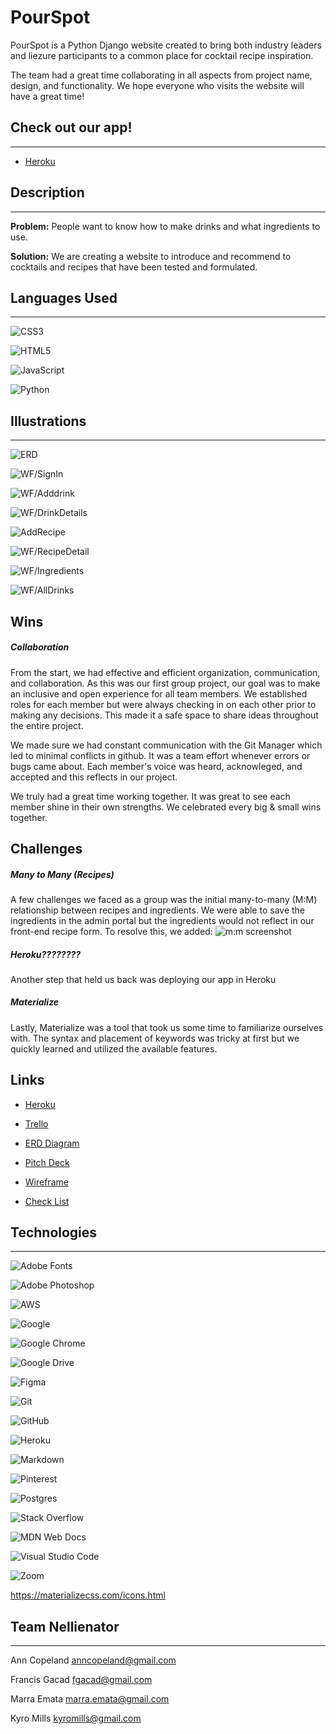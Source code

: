 # PourSpot

PourSpot is a Python Django website created to bring both industry leaders and liezure participants to a common place for cocktail recipe inspiration.  

The team had a great time collaborating in all aspects from project name, design, and functionality.  We hope everyone who visits the website will have a great time! 

## Check out our app!
______________________________
*   [Heroku](https://www.pourspot.us/)

## Description
___________________________
**Problem:**
People want to know how to make drinks and what ingredients to use.

**Solution:** 
We are creating a website to introduce and recommend to cocktails and recipes that have been tested and formulated.


## Languages Used
______________________________
![CSS3](https://img.shields.io/badge/css3-%231572B6.svg?style=for-the-badge&logo=css3&logoColor=white)

![HTML5](https://img.shields.io/badge/html5-%23E34F26.svg?style=for-the-badge&logo=html5&logoColor=white)

![JavaScript](https://img.shields.io/badge/javascript-%23323330.svg?style=for-the-badge&logo=javascript&logoColor=%23F7DF1E)

![Python](https://img.shields.io/badge/python-3670A0?style=for-the-badge&logo=python&logoColor=ffdd54)


## Illustrations
______________________________
![ERD](https://trello.com/1/cards/6326422c77a68f001e352c2b/attachments/632797103aa80101ded949f1/previews/632797113aa80101ded94a82/download/Screen_Shot_2022-09-18_at_3.09.14_PM.png)

![WF/SignIn](https://i.imgur.com/YcRiGAO.png)

![WF/Adddrink](https://i.imgur.com/gUtMiOn.png)

![WF/DrinkDetails](https://i.imgur.com/FXzPXej.png)

![AddRecipe](https://i.imgur.com/ZZpY84k.png)

![WF/RecipeDetail](https://i.imgur.com/qBSbttJ.png)

![WF/Ingredients](https://i.imgur.com/pgwiOYw.png)

![WF/AllDrinks](https://i.imgur.com/AF0tDeo.png)

## Wins

##### *Collaboration*
From the start, we had effective and efficient organization, communication, and collaboration. As this was our first group project, our goal was to make an inclusive and open experience for all team members. We established roles for each member but were always checking in on each other prior to making any decisions. This made it a safe space to share ideas throughout the entire project.

We made sure we had constant communication with the Git Manager which led to minimal conflicts in github. It was a team effort whenever errors or bugs came about. Each member's voice was heard, acknowleged, and accepted and this reflects in our project. 

We truly had a great time working together. It was great to see each member shine in their own strengths. We celebrated every big & small wins together. 



## Challenges

##### *Many to Many (Recipes)*
A few challenges we faced as a group was the initial many-to-many (M:M) relationship between recipes and ingredients. We were able to save the ingredients in the admin portal but the ingredients would not reflect in our front-end recipe form. To resolve this, we added:
![m:m screenshot](https://i.imgur.com/Wh56UMH.png)

##### *Heroku????????*
Another step that held us back was deploying our app in Heroku

##### *Materialize*
Lastly, Materialize was a tool that took us some time to familiarize ourselves with. The syntax and placement of keywords was tricky at first but we quickly learned and utilized the available features.

## Links
*   [Heroku](https://www.pourspot.us/)

*   [Trello](https://trello.com/b/VkS0USDu/p3-project-pourspot)

*   [ERD Diagram](https://lucid.app/lucidchart/8135f306-2570-4628-a7a0-da86782e35ae/edit?invitationId=inv_5083b573-dc80-4f30-9180-2f22504adeaf&page=0_0#)
*   [Pitch Deck](https://docs.google.com/presentation/d/1xaDEJKkpP1mqdn74-1cp61Uyx4uKTkhit8dectRA4UQ/edit#slide=id.g11a15d11d10_0_8)
*   [Wireframe](https://www.figma.com/file/qIcEH8yV7f6ajPna4qIr3a/PourSpot?node-id=0%3A1)
*   [Check List](https://docs.google.com/spreadsheets/d/1Tu3kPAVTjGB5EoAeHTnPjEShTtouLuK7bOjuKoOJmiw/edit?usp=sharing)

## Technologies
______________________________
![Adobe Fonts](https://img.shields.io/badge/Adobe%20Fonts-000B1D.svg?style=for-the-badge&logo=Adobe%20Fonts&logoColor=white)

![Adobe Photoshop](https://img.shields.io/badge/adobe%20photoshop-%2331A8FF.svg?style=for-the-badge&logo=adobe%20photoshop&logoColor=white)

![AWS](https://img.shields.io/badge/AWS-%23FF9900.svg?style=for-the-badge&logo=amazon-aws&logoColor=white)

![Google](https://img.shields.io/badge/google-4285F4?style=for-the-badge&logo=google&logoColor=white)

![Google Chrome](https://img.shields.io/badge/Google%20Chrome-4285F4?style=for-the-badge&logo=GoogleChrome&logoColor=white)

![Google Drive](https://img.shields.io/badge/Google%20Drive-4285F4?style=for-the-badge&logo=googledrive&logoColor=white)

![Figma](https://img.shields.io/badge/figma-%23F24E1E.svg?style=for-the-badge&logo=figma&logoColor=white)

![Git](https://img.shields.io/badge/git-%23F05033.svg?style=for-the-badge&logo=git&logoColor=white)

![GitHub](https://img.shields.io/badge/github-%23121011.svg?style=for-the-badge&logo=github&logoColor=white)

![Heroku](https://img.shields.io/badge/heroku-%23430098.svg?style=for-the-badge&logo=heroku&logoColor=white)

![Markdown](https://img.shields.io/badge/markdown-%23000000.svg?style=for-the-badge&logo=markdown&logoColor=white)

![Pinterest](https://img.shields.io/badge/Pinterest-%23E60023.svg?style=for-the-badge&logo=Pinterest&logoColor=white)

![Postgres](https://img.shields.io/badge/postgres-%23316192.svg?style=for-the-badge&logo=postgresql&logoColor=white)

![Stack Overflow](https://img.shields.io/badge/-Stackoverflow-FE7A16?style=for-the-badge&logo=stack-overflow&logoColor=white)

![MDN Web Docs](https://img.shields.io/badge/MDN_Web_Docs-black?style=for-the-badge&logo=mdnwebdocs&logoColor=white)

![Visual Studio Code](https://img.shields.io/badge/Visual%20Studio%20Code-0078d7.svg?style=for-the-badge&logo=visual-studio-code&logoColor=white)

![Zoom](https://img.shields.io/badge/Zoom-2D8CFF?style=for-the-badge&logo=zoom&logoColor=white)

https://materializecss.com/icons.html

## Team Nellienator
______________________________
Ann Copeland 
anncopeland@gmail.com

Francis Gacad
fgacad@gmail.com

Marra Emata
marra.emata@gmail.com

Kyro Mills
kyromills@gmail.com



